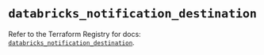 # `databricks_notification_destination`

Refer to the Terraform Registry for docs: [`databricks_notification_destination`](https://registry.terraform.io/providers/databricks/databricks/1.55.0/docs/resources/notification_destination).
